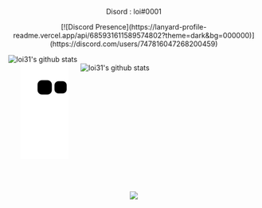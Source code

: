 <p align="center"> Disord : loi#0001 </p align="center">
<p align="center">
 
</p align="center">
<!--- Picture --->
<p align="center">
<!---<img src="https://github.com/loi31/loi31/blob/main/picture/rep.gif" />--->
 [![Discord Presence](https://lanyard-profile-readme.vercel.app/api/685931611589574802?theme=dark&bg=000000)](https://discord.com/users/747816047268200459)
  </p align="center">
<!--- Stat Github --->
<img align="left" width="430" height="auto" alt="loi31's github stats" src="https://github-readme-stats.vercel.app/api?username=loi31&hide=_border=true&title_color=0ff54c&icon_color=0ff54c&text_color=c9d1d9&bg_color=0d1117&show_icons=true;count_private=true&amp;include_all_commits=true">
<img align="right" width="359" height="auto" alt="loi31's github stats" src="https://github-readme-stats.vercel.app/api/top-langs/?username=loi31&hide=_border=true&title_color=0ff54c&icon_color=0ff54c&text_color=c9d1d9&bg_color=0d1117&layout=compact&amp;show_icons=true&amp;">
</h2>
<!--- Snake Graph --->
<p align="center">
<img src="https://github.com/aex03/aex03/raw/output/github-contribution-grid-snake.svg" alt="snake" style="max-width: 100%;">
</p>
<br>
<br>
<p align="center"><img src="https://metrics.lecoq.io/loi31?template=classic&achievements=1&achievements.threshold=C&achievements.secrets=true&achievements.display=compact&achievements.limit=0&config.timezone=Asia%2FDhaka"></p align="center">
<br>
<br>
<br>
